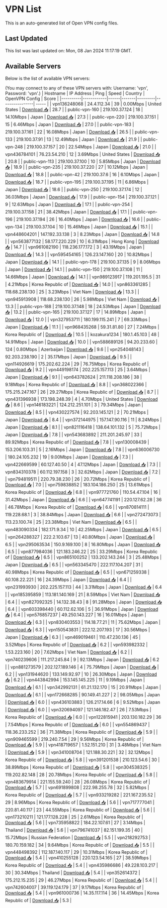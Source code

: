# VPN List

This is an auto-generated list of Open VPN config files.

## Last Updated

This list was last updated on: Mon, 08 Jan 2024 11:17:19 GMT.

## Available Servers

Below is the list of available VPN servers:

(You may connect to any of these VPN servers with: Username: 'vpn', Password: 'vpn'.)
| Hostname | IP Address | Ping | Speed | Country | OpenVPN Config | Score |
|----------|------------|------|-------|---------|----------------| ----- |
| vpn136248068 | 24.4.112.34 | 39 | 0.00Mbps | United States | [Download 📥](./configs/server_0_US.ovpn) | 28.7 |
| public-vpn-160 | 219.100.37.124 | 18 | 14.10Mbps | Japan | [Download 📥](./configs/server_1_JP.ovpn) | 27.3 |
| public-vpn-220 | 219.100.37.151 | 15 | 6.46Mbps | Japan | [Download 📥](./configs/server_2_JP.ovpn) | 27.0 |
| public-vpn-183 | 219.100.37.161 | 22 | 16.08Mbps | Japan | [Download 📥](./configs/server_3_JP.ovpn) | 26.5 |
| public-vpn-133 | 219.100.37.91 | 13 | 12.49Mbps | Japan | [Download 📥](./configs/server_4_JP.ovpn) | 21.9 |
| public-vpn-248 | 219.100.37.157 | 20 | 22.54Mbps | Japan | [Download 📥](./configs/server_5_JP.ovpn) | 21.0 |
| vpn436784101 | 76.23.54.210 | 12 | 3.69Mbps | United States | [Download 📥](./configs/server_6_US.ovpn) | 20.8 |
| public-vpn-113 | 219.100.37.100 | 10 | 5.85Mbps | Japan | [Download 📥](./configs/server_7_JP.ovpn) | 18.9 |
| public-vpn-235 | 219.100.37.220 | 27 | 10.12Mbps | Japan | [Download 📥](./configs/server_8_JP.ovpn) | 18.8 |
| public-vpn-42 | 219.100.37.6 | 16 | 6.10Mbps | Japan | [Download 📥](./configs/server_9_JP.ovpn) | 18.7 |
| public-vpn-195 | 219.100.37.195 | 11 | 6.86Mbps | Japan | [Download 📥](./configs/server_10_JP.ovpn) | 18.6 |
| public-vpn-250 | 219.100.37.174 | 12 | 36.03Mbps | Japan | [Download 📥](./configs/server_11_JP.ovpn) | 17.9 |
| public-vpn-154 | 219.100.37.121 | 9 | 12.63Mbps | Japan | [Download 📥](./configs/server_12_JP.ovpn) | 17.1 |
| public-vpn-254 | 219.100.37.158 | 21 | 38.42Mbps | Japan | [Download 📥](./configs/server_13_JP.ovpn) | 17.1 |
| public-vpn-196 | 219.100.37.194 | 26 | 16.40Mbps | Japan | [Download 📥](./configs/server_14_JP.ovpn) | 16.6 |
| public-vpn-134 | 219.100.37.104 | 10 | 15.46Mbps | Japan | [Download 📥](./configs/server_15_JP.ovpn) | 15.1 |
| vpn448604201 | 147.192.33.138 | 3 | 8.23Mbps | Japan | [Download 📥](./configs/server_16_JP.ovpn) | 14.8 |
| vpn563877132 | 58.177.220.229 | 10 | 6.31Mbps | Hong Kong | [Download 📥](./configs/server_17_HK.ovpn) | 14.7 |
| vpn961082190 | 118.236.177.172 | 3 | 43.19Mbps | Japan | [Download 📥](./configs/server_18_JP.ovpn) | 14.3 |
| vpn595454165 | 126.23.147.160 | 20 | 10.82Mbps | Japan | [Download 📥](./configs/server_19_JP.ovpn) | 14.1 |
| public-vpn-178 | 219.100.37.135 | 9 | 8.06Mbps | Japan | [Download 📥](./configs/server_20_JP.ovpn) | 14.1 |
| public-vpn-150 | 219.100.37.108 | 11 | 14.66Mbps | Japan | [Download 📥](./configs/server_21_JP.ovpn) | 14.1 |
| vpn989123917 | 119.201.195.5 | 31 | 4.21Mbps | Korea Republic of | [Download 📥](./configs/server_22_KR.ovpn) | 14.0 |
| vpn863361285 | 118.68.238.130 | 25 | 3.23Mbps | Viet Nam | [Download 📥](./configs/server_23_VN.ovpn) | 13.3 |
| vpn945913908 | 118.68.238.130 | 26 | 5.98Mbps | Viet Nam | [Download 📥](./configs/server_24_VN.ovpn) | 13.3 |
| public-vpn-188 | 219.100.37.148 | 18 | 24.53Mbps | Japan | [Download 📥](./configs/server_25_JP.ovpn) | 13.2 |
| public-vpn-165 | 219.100.37.127 | 17 | 14.89Mbps | Japan | [Download 📥](./configs/server_26_JP.ovpn) | 12.0 |
| vpn327953711 | 180.199.115.241 | 7 | 69.33Mbps | Japan | [Download 📥](./configs/server_27_JP.ovpn) | 11.1 |
| vpn968435268 | 59.31.81.80 | 27 | 7.24Mbps | Korea Republic of | [Download 📥](./configs/server_28_KR.ovpn) | 10.5 |
| kozakura1234 | 180.1.45.103 | 48 | 14.91Mbps | Japan | [Download 📥](./configs/server_29_JP.ovpn) | 10.0 |
| vpn588689126 | 94.20.233.60 | 124 | 0.80Mbps | Azerbaijan | [Download 📥](./configs/server_30_AZ.ovpn) | 9.6 |
| vpn254048143 | 92.203.238.190 | 2 | 35.17Mbps | Japan | [Download 📥](./configs/server_31_JP.ovpn) | 9.5 |
| vpn114926619 | 175.202.62.224 | 29 | 76.75Mbps | Korea Republic of | [Download 📥](./configs/server_32_KR.ovpn) | 9.2 |
| vpn449198174 | 202.225.157.113 | 25 | 3.64Mbps | Japan | [Download 📥](./configs/server_33_JP.ovpn) | 9.1 |
| vpn643782624 | 211.118.208.186 | 38 | 9.18Mbps | Korea Republic of | [Download 📥](./configs/server_34_KR.ovpn) | 8.8 |
| vpn368022366 | 175.215.247.167 | 26 | 29.27Mbps | Korea Republic of | [Download 📥](./configs/server_35_KR.ovpn) | 8.7 |
| vpn431396938 | 173.198.248.39 | 4 | 4.70Mbps | United States | [Download 📥](./configs/server_36_US.ovpn) | 8.6 |
| vpn146183221 | 124.212.251.101 | 3 | 79.34Mbps | Japan | [Download 📥](./configs/server_37_JP.ovpn) | 8.5 |
| vpn430227574 | 92.203.145.121 | 2 | 70.21Mbps | Japan | [Download 📥](./configs/server_38_JP.ovpn) | 8.4 |
| vpn372144975 | 157.147.90.116 | 11 | 8.24Mbps | Japan | [Download 📥](./configs/server_39_JP.ovpn) | 8.1 |
| vpn821116418 | 138.64.101.132 | 5 | 75.72Mbps | Japan | [Download 📥](./configs/server_40_JP.ovpn) | 7.8 |
| vpn543683892 | 211.201.245.97 | 33 | 89.92Mbps | Korea Republic of | [Download 📥](./configs/server_41_KR.ovpn) | 7.8 |
| vpn130008439 | 153.206.103.31 | 5 | 2.16Mbps | Japan | [Download 📥](./configs/server_42_JP.ovpn) | 7.8 |
| vpn636006730 | 180.24.105.232 | 19 | 9.00Mbps | Japan | [Download 📥](./configs/server_43_JP.ovpn) | 7.3 |
| vpn422669599 | 60.127.40.50 | 4 | 47.12Mbps | Japan | [Download 📥](./configs/server_44_JP.ovpn) | 7.3 |
| vpn834310378 | 60.112.197.158 | 3 | 32.62Mbps | Japan | [Download 📥](./configs/server_45_JP.ovpn) | 7.2 |
| vpn794819511 | 220.79.38.230 | 26 | 20.72Mbps | Korea Republic of | [Download 📥](./configs/server_46_KR.ovpn) | 7.0 |
| vpn759838852 | 183.104.186.250 | 25 | 13.61Mbps | Korea Republic of | [Download 📥](./configs/server_47_KR.ovpn) | 6.8 |
| vpn977721760 | 110.54.47.104 | 16 | 31.42Mbps | Japan | [Download 📥](./configs/server_48_JP.ovpn) | 6.6 |
| vpn647741191 | 220.127.62.28 | 36 | 46.78Mbps | Korea Republic of | [Download 📥](./configs/server_49_KR.ovpn) | 6.6 |
| vpn870814111 | 119.228.68.1 | 3 | 38.84Mbps | Japan | [Download 📥](./configs/server_50_JP.ovpn) | 6.6 |
| vpn272473073 | 113.23.100.74 | 25 | 23.38Mbps | Viet Nam | [Download 📥](./configs/server_51_VN.ovpn) | 6.5 |
| vpn483090334 | 182.171.9.34 | 10 | 42.25Mbps | Japan | [Download 📥](./configs/server_52_JP.ovpn) | 6.5 |
| vpn264288327 | 222.2.103.67 | 13 | 40.80Mbps | Japan | [Download 📥](./configs/server_53_JP.ovpn) | 6.5 |
| vpn295063534 | 150.9.169.100 | 8 | 16.80Mbps | Japan | [Download 📥](./configs/server_54_JP.ovpn) | 6.5 |
| vpn877984036 | 121.183.246.22 | 25 | 33.29Mbps | Korea Republic of | [Download 📥](./configs/server_55_KR.ovpn) | 6.5 |
| vpn865100252 | 133.202.143.244 | 3 | 25.48Mbps | Japan | [Download 📥](./configs/server_56_JP.ovpn) | 6.5 |
| vpn563345470 | 222.117.104.207 | 31 | 40.98Mbps | Korea Republic of | [Download 📥](./configs/server_57_KR.ovpn) | 6.5 |
| vpn671259338 | 60.108.22.221 | 16 | 24.39Mbps | Japan | [Download 📥](./configs/server_58_JP.ovpn) | 6.4 |
| vpn231993930 | 202.225.157.113 | 44 | 3.31Mbps | Japan | [Download 📥](./configs/server_59_JP.ovpn) | 6.4 |
| vpn185395859 | 113.181.140.169 | 21 | 8.59Mbps | Viet Nam | [Download 📥](./configs/server_60_VN.ovpn) | 6.4 |
| vpn827092325 | 14.132.38.43 | 8 | 91.28Mbps | Japan | [Download 📥](./configs/server_61_JP.ovpn) | 6.4 |
| vpn603398440 | 60.112.62.106 | 5 | 36.91Mbps | Japan | [Download 📥](./configs/server_62_JP.ovpn) | 6.4 |
| vpn576857237 | 49.250.143.227 | 16 | 16.01Mbps | Japan | [Download 📥](./configs/server_63_JP.ovpn) | 6.3 |
| vpn830403553 | 114.18.77.21 | 11 | 75.62Mbps | Japan | [Download 📥](./configs/server_64_JP.ovpn) | 6.3 |
| vpn150543831 | 222.12.207.193 | 17 | 30.56Mbps | Japan | [Download 📥](./configs/server_65_JP.ovpn) | 6.3 |
| vpn469019461 | 110.47.230.136 | 45 | 3.52Mbps | Korea Republic of | [Download 📥](./configs/server_66_KR.ovpn) | 6.2 |
| vpn593982332 | 1.53.223.160 | 20 | 7.62Mbps | Viet Nam | [Download 📥](./configs/server_67_VN.ovpn) | 6.2 |
| vpn740239606 | 111.217.245.84 | 9 | 92.13Mbps | Japan | [Download 📥](./configs/server_68_JP.ovpn) | 6.2 |
| vpn881273579 | 202.127.189.146 | 4 | 75.79Mbps | Japan | [Download 📥](./configs/server_69_JP.ovpn) | 6.2 |
| vpn131944620 | 133.149.92.97 | 10 | 26.30Mbps | Japan | [Download 📥](./configs/server_70_JP.ovpn) | 6.2 |
| vpn443842994 | 153.145.145.225 | 11 | 9.19Mbps | Japan | [Download 📥](./configs/server_71_JP.ovpn) | 6.1 |
| vpn342992131 | 61.21.132.170 | 15 | 20.91Mbps | Japan | [Download 📥](./configs/server_72_JP.ovpn) | 6.1 |
| vpn172668285 | 90.149.41.227 | 2 | 98.05Mbps | Japan | [Download 📥](./configs/server_73_JP.ovpn) | 6.0 |
| vpn436103883 | 126.217.14.66 | 6 | 9.52Mbps | Japan | [Download 📥](./configs/server_74_JP.ovpn) | 6.0 |
| vpn320694097 | 121.146.182.47 | 26 | 7.53Mbps | Korea Republic of | [Download 📥](./configs/server_75_KR.ovpn) | 6.0 |
| vpn122815941 | 203.130.182.29 | 36 | 7.54Mbps | Korea Republic of | [Download 📥](./configs/server_76_KR.ovpn) | 6.0 |
| vpn554869437 | 118.36.233.252 | 36 | 71.38Mbps | Korea Republic of | [Download 📥](./configs/server_77_KR.ovpn) | 5.9 |
| vpn909465599 | 219.240.7.54 | 29 | 9.56Mbps | Korea Republic of | [Download 📥](./configs/server_78_KR.ovpn) | 5.9 |
| vpn418719657 | 1.52.151.210 | 31 | 3.48Mbps | Viet Nam | [Download 📥](./configs/server_79_VN.ovpn) | 5.9 |
| vpn341008704 | 121.188.30.221 | 32 | 32.12Mbps | Korea Republic of | [Download 📥](./configs/server_80_KR.ovpn) | 5.8 |
| vpn391201538 | 210.123.54.6 | 30 | 38.89Mbps | Korea Republic of | [Download 📥](./configs/server_81_KR.ovpn) | 5.8 |
| vpn304538325 | 119.202.82.148 | 28 | 20.78Mbps | Korea Republic of | [Download 📥](./configs/server_82_KR.ovpn) | 5.8 |
| vpn483679914 | 221.155.59.240 | 28 | 26.08Mbps | Korea Republic of | [Download 📥](./configs/server_83_KR.ovpn) | 5.7 |
| vpn691899808 | 222.98.255.78 | 32 | 5.82Mbps | Korea Republic of | [Download 📥](./configs/server_84_KR.ovpn) | 5.7 |
| vpn933219282 | 221.167.235.52 | 29 | 8.96Mbps | Korea Republic of | [Download 📥](./configs/server_85_KR.ovpn) | 5.6 |
| vpn717777041 | 220.81.40.117 | 23 | 44.55Mbps | Korea Republic of | [Download 📥](./configs/server_86_KR.ovpn) | 5.6 |
| vpn173210211 | 121.177.128.228 | 25 | 2.61Mbps | Korea Republic of | [Download 📥](./configs/server_87_KR.ovpn) | 5.6 |
| vpn735958822 | 184.22.107.61 | 27 | 3.14Mbps | Thailand | [Download 📥](./configs/server_88_TH.ovpn) | 5.6 |
| vpn796741037 | 82.151.199.35 | 40 | 15.72Mbps | Russian Federation | [Download 📥](./configs/server_89_RU.ovpn) | 5.5 |
| vpn218292753 | 180.70.159.182 | 34 | 9.64Mbps | Korea Republic of | [Download 📥](./configs/server_90_KR.ovpn) | 5.5 |
| vpn448498392 | 112.187.140.117 | 29 | 10.31Mbps | Korea Republic of | [Download 📥](./configs/server_91_KR.ovpn) | 5.4 |
| vpn410255128 | 220.123.54.165 | 27 | 38.59Mbps | Korea Republic of | [Download 📥](./configs/server_92_KR.ovpn) | 5.4 |
| vpn435986686 | 49.228.103.217 | 30 | 30.34Mbps | Thailand | [Download 📥](./configs/server_93_TH.ovpn) | 5.4 |
| vpn352614372 | 175.212.15.235 | 29 | 46.27Mbps | Korea Republic of | [Download 📥](./configs/server_94_KR.ovpn) | 5.4 |
| vpn742604007 | 39.119.124.179 | 37 | 9.17Mbps | Korea Republic of | [Download 📥](./configs/server_95_KR.ovpn) | 5.4 |
| vpn961000736 | 14.35.117.114 | 36 | 14.45Mbps | Korea Republic of | [Download 📥](./configs/server_96_KR.ovpn) | 5.3 |
